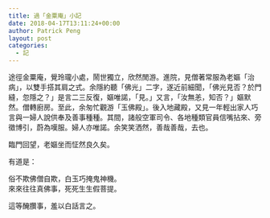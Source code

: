 ```yaml
---
title: 過「金粟庵」小記
date: 2018-04-17T13:11:24+00:00
author: Patrick Peng
layout: post
categories:
  - 記
---
```

途徑金粟庵，覺玲瓏小處，鬧世獨立，欣然閒游。進院，見僧著常服為老嫗「治病」，以雙手搭其肩之式。余隱約聽「佛光」二字，遂近前細聞，「佛光見否？於門縫，忽隱之？」是言二三反復，嫗唯諾，「見。」又言，「汝無恙，知否？」嫗默然。僧轉廚房。至此，余匆忙觀游「玉佛殿」。後入地藏殿，又見一年輕出家人巧言與一婦人說供奉及善事種種。其間，諸般空軍司令、各地種類官員信嘴拈來、旁徵博引，蔚為嘆服。婦人亦唯諾。余笑笑洒然，善哉善哉，去也。

臨門回望，老嫗坐而怔然良久矣。

有道是：

俗不欺佛僧自欺，白玉巧掩鬼神機。  
來來往往真佛事，死死生生假菩提。

這等醃臢事，羞以白話言之。